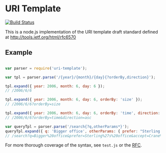 # URI Template

[![Build Status](https://api.travis-ci.com/grncdr/uri-template.svg?branch=master&status=passed)](https://app.travis-ci.com/grncdr/uri-template)

This is a node.js implementation of the URI template draft standard
defined at http://tools.ietf.org/html/rfc6570

## Example

```javascript

var parser = require('uri-template');

var tpl = parser.parse('/{year}/{month}/{day}{?orderBy,direction}');

tpl.expand({ year: 2006, month: 6, day: 6 });
// /2006/6/6

tpl.expand({ year: 2006, month: 6, day: 6, orderBy: 'size' });
// /2006/6/6?orderBy=size

tpl.expand({ year: 2006, month: 6, day: 6, orderBy: 'time', direction: 'asc' });
// /2006/6/6?orderBy=time&direction=asc

var queryTpl = parser.parse('/search{?q,otherParams*}');
queryTpl.expand({ q: 'Bigger office', otherParams: { prefer: "Sterling's office", accept: "Crane's office" }});
// /search?q=Bigger%20office&prefer=Sterling%27s%20office&accept=Crane%27s%20office
```

For more thorough coverage of the syntax, see `test.js` or the
[RFC](http://tools.ietf.org/html/rfc6570).
